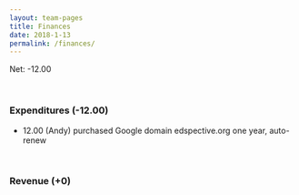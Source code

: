 ```yaml
---
layout: team-pages
title: Finances
date: 2018-1-13
permalink: /finances/
---
```


Net: -12.00

<br>

### Expenditures (-12.00)

-  12.00 (Andy) purchased Google domain edspective.org one year, auto-renew

<br>

### Revenue (+0)
